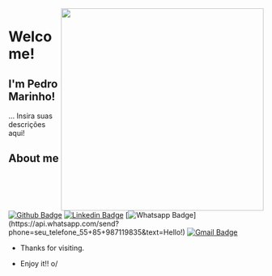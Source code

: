 <img align="right" width="400" height="400" src="https://avatars0.githubusercontent.com/u/57919972?s=400&u=a7b7eb393d92dc09ffdfb1e6399078c6b3041f35&v=4">
 
# Welcome!
 
## I'm Pedro Marinho!
 
… Insira suas descrições aqui!
 
 
## About me 
[![Github Badge](https://img.shields.io/badge/-Github-000?style=flat-square&logo=Github&logoColor=white&link=https://github.com/devmarinho)](https://github.com/devmarinho)
[![Linkedin Badge](https://img.shields.io/badge/-LinkedIn-blue?style=flat-square&logo=Linkedin&logoColor=white&link=https://www.linkedin.com/in/pedromarinh/)](https://www.linkedin.com/in/pedromarinh/)
[![Whatsapp Badge](https://img.shields.io/badge/-Whatsapp-4CA143?style=flat-square&labelColor=4CA143&logo=whatsapp&logoColor=white&link=https://api.whatsapp.com/send?phone=seu_telefone_55+DDD+número_de_telefone&text=Hello!)](https://api.whatsapp.com/send?phone=seu_telefone_55+85+987119835&text=Hello!)
[![Gmail Badge](https://img.shields.io/badge/-Gmail-c14438?style=flat-square&logo=Gmail&logoColor=white&link=mailto:dev.marinho1@gmail.com)](mailto:dev.marinho1@gmail.com)
 
- Thanks for visiting. 
 
- Enjoy it!! o/
